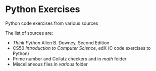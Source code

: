 # Python Exercises

Python code exercises from various sources

The list of sources are:

 * _Think Python_ Allen B. Downey, Second Edition
 * CS50 _Introduction to Computer Science_, edX (C code exercises to Python)
 * Prime number and Collatz checkers and in _math_ folder
 * Miscellaneous files in _various_ folder
